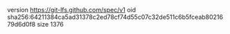 version https://git-lfs.github.com/spec/v1
oid sha256:64211384ca5ad31378c2ed78cf74d55c07c32de511c6b5fceab8021679d6d0f8
size 1376

